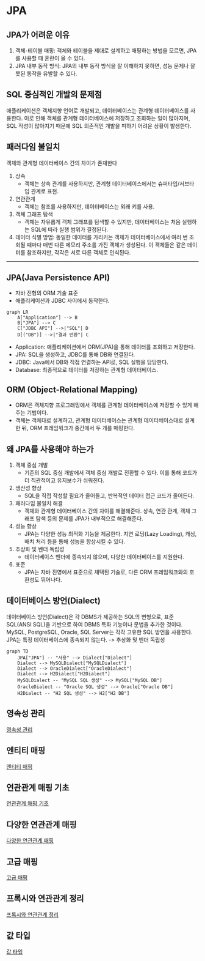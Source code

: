# JPA

## JPA가 어려운 이유

1. 객체-테이블 매핑: 객체와 테이블을 제대로 설계하고 매핑하는 방법을 모르면, JPA를 사용할 때 혼란이 올 수 있다.
2. JPA 내부 동작 방식: JPA의 내부 동작 방식을 잘 이해하지 못하면, 성능 문제나 잘못된 동작을 유발할 수 있다.

## SQL 중심적인 개발의 문제점

애플리케이션은 객체지향 언어로 개발되고, 데이터베이스는 관계형 데이터베이스를 사용한다. 이로 인해 객체를 관계형 데이터베이스에 저장하고 조회하는 일이 많아지며, SQL 작성이 많아지기 때문에 SQL 의존적인 개발을 피하기 어려운 상황이 발생한다.

## 패러다임 불일치

객체와 관계형 데이터베이스 간의 차이가 존재한다

1. 상속
   - 객체는 상속 관계를 사용하지만, 관계형 데이터베이스에서는 슈퍼타입/서브타입 관계로 표현.
2. 연관관계
   - 객체는 참조를 사용하지만, 데이터베이스는 외래 키를 사용.
3. 객체 그래프 탐색
   - 객체는 자유롭게 객체 그래프를 탐색할 수 있지만, 데이터베이스는 처음 실행하는 SQL에 따라 실행 범위가 결정된다.
4. 데이터 식별 방법: 동일한 데이터를 가리키는 객체가 데이터베이스에서 여러 번 조회될 때마다 매번 다른 메모리 주소를 가진 객체가 생성된다. 이 객체들은 같은 데이터를 참조하지만, 각각은 서로 다른 객체로 인식된다.

---

## JPA(Java Persistence API)

- 자바 진형의 ORM 기술 표준
- 애플리케이션과 JDBC 사이에서 동작한다.

```mermaid
graph LR
    A["Application"] --> B
    B["JPA"] --> C
    C["JDBC API"] -->|"SQL"| D
    D[("DB")] -->|"결과 반환"| C
```

- Application: 애플리케이션에서 ORM(JPA)을 통해 데이터를 조회하고 저장한다.
- JPA: SQL을 생성하고, JDBC를 통해 DB와 연결된다.
- JDBC: Java에서 DB와 직접 연결하는 API로, SQL 실행을 담당한다.
- Database: 최종적으로 데이터를 저장하는 관계형 데이터베이스.

## ORM (Object-Relational Mapping)

- ORM은 객체지향 프로그래밍에서 객체를 관계형 데이터베이스에 저장할 수 있게 해주는 기법이다.
- 객체는 객체대로 설계하고, 관계형 데이터베이스는 관계형 데이터베이스대로 설계한 뒤, ORM 프레임워크가 중간에서 두 개를 매핑한다.

## 왜 JPA를 사용해야 하는가

1. 객체 중심 개발
   - 기존의 SQL 중심 개발에서 객체 중심 개발로 전환할 수 있다. 이를 통해 코드가 더 직관적이고 유지보수가 쉬워진다.
2. 생산성 향상
   - SQL을 직접 작성할 필요가 줄어들고, 반복적인 데이터 접근 코드가 줄어든다.
3. 패러다임 불일치 해결
   - 객체와 관계형 데이터베이스 간의 차이를 해결해준다. 상속, 연관 관계, 객체 그래프 탐색 등의 문제를 JPA가 내부적으로 해결해준다.
4. 성능 향상
   - JPA는 다양한 성능 최적화 기능을 제공한다. 지연 로딩(Lazy Loading), 캐싱, 배치 처리 등을 통해 성능을 향상시킬 수 있다.
5. 추상화 및 벤더 독립성
   - 데이터베이스 벤더에 종속되지 않으며, 다양한 데이터베이스를 지원한다.
6. 표준
   - JPA는 자바 진영에서 표준으로 채택된 기술로, 다른 ORM 프레임워크와의 호환성도 뛰어나다.

## 데이터베이스 방언(Dialect)

데이터베이스 방언(Dialect)은 각 DBMS가 제공하는 SQL의 변형으로, 표준 SQL(ANSI SQL)을 기반으로 하여 DBMS 특화 기능이나 문법을 추가한 것이다. MySQL, PostgreSQL, Oracle, SQL Server는 각각 고유한 SQL 방언을 사용한다.
JPA는 특정 데이터베이스에 종속되지 않는다. -> 추상화 및 벤더 독립성

```mermaid
graph TD
    JPA["JPA"] -- "사용" --> Dialect["Dialect"]
    Dialect --> MySQLDialect["MySQLDialect"]
    Dialect --> OracleDialect["OracleDialect"]
    Dialect --> H2Dialect["H2Dialect"]
    MySQLDialect -- "MySQL SQL 생성" --> MySQL["MySQL DB"]
    OracleDialect -- "Oracle SQL 생성" --> Oracle["Oracle DB"]
    H2Dialect -- "H2 SQL 생성" --> H2["H2 DB"]
```

## 영속성 관리

[영속성 관리](./jpa-persistence.md)

## 엔티티 매핑

[엔티티 매핑](./jpa-entity-mapping.md)

## 연관관계 매핑 기초

[연관관계 매핑 기초](./jpa-relationship-mapping-basic.md)

## 다양한 연관관계 매핑

[다양한 연관관계 매핑](./jpa-relationship-mapping.md)

## 고급 매핑

[고급 매핑](./jpa-relationship-mapping-advanced.md)

## 프록시와 연관관계 정리

[프록시와 연관관계 정리](./jpa-proxy-association.md)

## 값 타입

[값 타입](./jpa-value-type.md)
